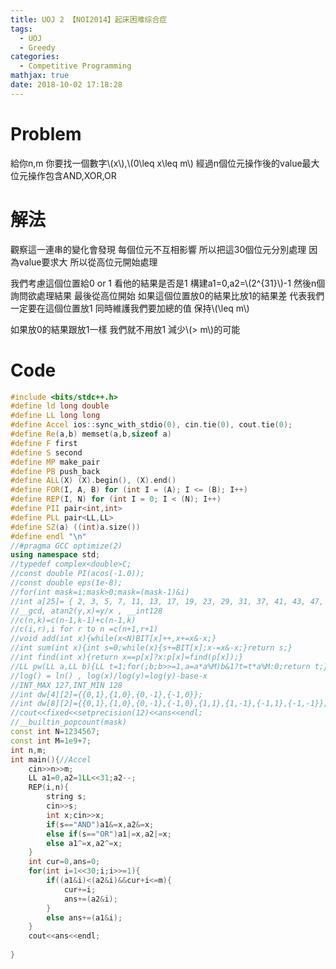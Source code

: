 ```yaml
---
title: UOJ 2 【NOI2014】起床困难综合症
tags:
  - UOJ
  - Greedy
categories:
  - Competitive Programming
mathjax: true
date: 2018-10-02 17:18:28
---
```


# Problem

給你n,m
你要找一個數字\\(x\\),\\(0\leq x\leq m\\)
經過n個位元操作後的value最大
位元操作包含AND,XOR,OR

<!--more-->

# 解法

觀察這一連串的變化會發現 每個位元不互相影響
所以把這30個位元分別處理 因為value要求大 所以從高位元開始處理

我們考慮這個位置給0 or 1 看他的結果是否是1
構建a1=0,a2=\\(2^{31}\\)-1
然後n個詢問欲處理結果
最後從高位開始 如果這個位置放0的結果比放1的結果差 代表我們一定要在這個位置放1
同時維護我們要加總的值 保持\\(\leq m\\)

如果放0的結果跟放1一樣 我們就不用放1 減少\\(> m\\)的可能

# Code
```cpp
#include <bits/stdc++.h>
#define ld long double
#define LL long long
#define Accel ios::sync_with_stdio(0), cin.tie(0), cout.tie(0);
#define Re(a,b) memset(a,b,sizeof a)
#define F first
#define S second
#define MP make_pair
#define PB push_back
#define ALL(X) (X).begin(), (X).end()
#define FOR(I, A, B) for (int I = (A); I <= (B); I++)
#define REP(I, N) for (int I = 0; I < (N); I++)
#define PII pair<int,int>
#define PLL pair<LL,LL>
#define SZ(a) ((int)a.size())
#define endl "\n"
//#pragma GCC optimize(2)
using namespace std;
//typedef complex<double>C;
//const double PI(acos(-1.0));
//const double eps(1e-8);
//for(int mask=i;mask>0;mask=(mask-1)&i)
//int a[25]= { 2, 3, 5, 7, 11, 13, 17, 19, 23, 29, 31, 37, 41, 43, 47, 53, 59, 61, 67, 71, 73, 79, 83, 89, 97 };
//__gcd, atan2(y,x)=y/x , __int128
//c(n,k)=c(n-1,k-1)+c(n-1,k)
//c(i,r),i for r to n =c(n+1,r+1)
//void add(int x){while(x<N)BIT[x]++,x+=x&-x;}
//int sum(int x){int s=0;while(x){s+=BIT[x];x-=x&-x;}return s;}
//int find(int x){return x==p[x]?x:p[x]=find(p[x]);}
//LL pw(LL a,LL b){LL t=1;for(;b;b>>=1,a=a*a%M)b&1?t=t*a%M:0;return t;}
//log() = ln() , log(x)/log(y)=log(y)-base-x
//INT_MAX 127,INT_MIN 128
//int dw[4][2]={{0,1},{1,0},{0,-1},{-1,0}};
//int dw[8][2]={{0,1},{1,0},{0,-1},{-1,0},{1,1},{1,-1},{-1,1},{-1,-1}};
//cout<<fixed<<setprecision(12)<<ans<<endl;
//__builtin_popcount(mask)
const int N=1234567;
const int M=1e9+7;
int n,m;
int main(){//Accel
	cin>>n>>m;
	LL a1=0,a2=1LL<<31;a2--;
	REP(i,n){
		string s;
		cin>>s;
		int x;cin>>x;
		if(s=="AND")a1&=x,a2&=x;
		else if(s=="OR")a1|=x,a2|=x;
		else a1^=x,a2^=x;
	}
	int cur=0,ans=0;
	for(int i=1<<30;i;i>>=1){
		if((a1&i)<(a2&i)&&cur+i<=m){
			cur+=i;
			ans+=(a2&i);
		}
		else ans+=(a1&i);
	}
	cout<<ans<<endl;
	
}
```